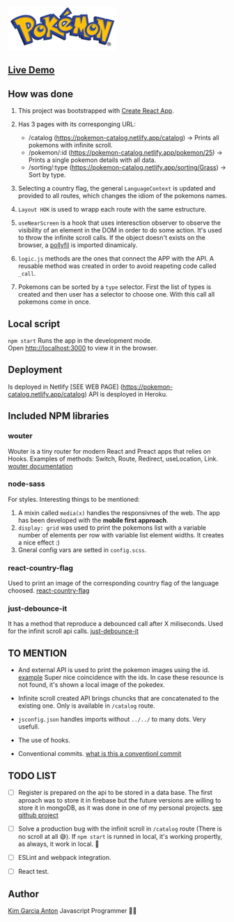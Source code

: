 <img alt="Magic mashroom"
    src="https://github.com/kimbali/pokemons-app/blob/main/src/images/pokemon-logo.png?raw=true"
    height="100px" />
	
## [Live Demo](https://pokemon-catalog.netlify.app/catalog)

## How was done

1. This project was bootstrapped with [Create React App](https://github.com/facebook/create-react-app).

2. Has 3 pages with its corresponging URL:

   - /catalog (https://pokemon-catalog.netlify.app/catalog) -> Prints all pokemons with infinite scroll. 
   - /pokemon/:id (https://pokemon-catalog.netlify.app/pokemon/25) -> Prints a single pokemon details with all data. 
   - /sorting/:type (https://pokemon-catalog.netlify.app/sorting/Grass) -> Sort by type. 

3. Selecting a country flag, the general `LanguageContext` is updated and provided to all routes, which changes the idiom of the pokemons names. 

4. `Layout HOK` is used to wrapp each route with the same estructure.

5. `useNearScreen` is a hook that uses interesction observer to observe the visibility of an element in the DOM in order to do some action. It's used to throw the infinite scroll calls. If the object doesn't exists on the browser, a [pollyfil](https://github.com/w3c/IntersectionObserver/tree/master/polyfill) is imported dinamicaly. 

6. `logic.js` methods are the ones that connect the APP with the API. A reusable method was created in order to avoid reapeting code called `_call`.

7. Pokemons can be sorted by a `type` selector. First the list of types is created and then user has a selector to choose one. With this call all pokemons come in once.  

## Local script 

`npm start`
Runs the app in the development mode.\
Open [http://localhost:3000](http://localhost:3000) to view it in the browser.

## Deployment

Is deployed in Netlify [SEE WEB PAGE] (https://pokemon-catalog.netlify.app/catalog)
API is desployed in Heroku. 

## Included NPM libraries

### wouter

Wouter is a tiny router for modern React and Preact apps that relies on Hooks.
Examples of methods: Switch, Route, Redirect, useLocation, Link. 
[wouter documentation](https://www.npmjs.com/package/wouter)

### node-sass

For styles. Interesting things to be mentioned: 
1. A mixin called `media(x)` handles the responsivnes of the web. The app has been developed with the **mobile first approach**. 
2. `display: grid` was used to print the pokemons list with a variable number of elements per row with variable list element widths. It creates a nice effect :)
3. Gneral config vars are setted in `config.scss`. 

### react-country-flag

Used to print an image of the corresponding country flag of the language choosed. 
[react-country-flag](https://www.npmjs.com/package/react-country-flag)

### just-debounce-it

It has a method that reproduce a debounced call after X miliseconds. Used for the infinit scroll api calls.
[just-debounce-it](https://www.npmjs.com/package/just-debounce-it)

## TO MENTION

- And external API is used to print the pokemon images using the id. [example](https://pokeres.bastionbot.org/images/pokemon/6.png) Super nice coincidence with the ids. In case these resounce is not found, it's shown a local image of the pokedex. 

- Infinite scroll created API brings chuncks that are concatenated to the existing one. Only is available in `/catalog` route. 

- `jsconfig.json` handles imports without `../../` to many dots. Very usefull. 

- The use of hooks. 

- Conventional commits. [what is this a conventionl commit](https://www.conventionalcommits.org/en/v1.0.0/)

## TODO LIST

- [ ] Register is prepared on the api to be stored in a data base. The first aproach was to store it in firebase but the future versions are willing to store it in mongoDB, as it was done in one of my personal projects. [see github project](https://github.com/kimbali/hostess1.0/tree/main/hostess-api)

- [ ] Solve a production bug with the infinit scroll in `/catalog` route (There is no scroll at all 😅). If `npm start` is runned in local, it's working propertly, as always, it work in local. 🐞

- [ ] ESLint and webpack integration.

- [ ] React test.  


## Author
[Kim Garcia Anton](https://github.com/kimbali)
Javascript Programmer 👩‍💻 




